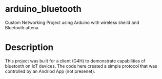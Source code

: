 # arduino_bluetooth
Custom Networking Project using Arduino with wireless sheild and Bluetooth attena.
# Description
This project was built for a client (G4H) to demonstrate capabilities of bluetooth on IoT devices. The code here created a simple protocol that was controlled by an Andriod App (not presenet).
